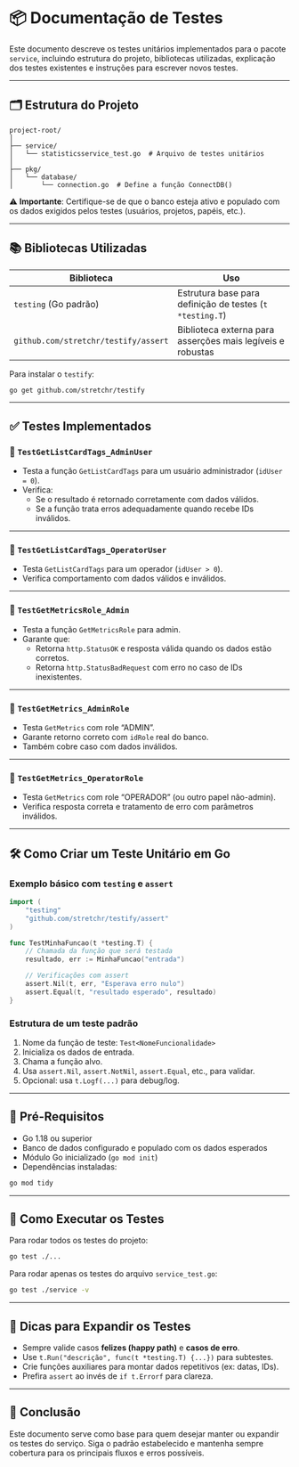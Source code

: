 
# 📦 Documentação de Testes

Este documento descreve os testes unitários implementados para o pacote `service`, incluindo estrutura do projeto, bibliotecas utilizadas, explicação dos testes existentes e instruções para escrever novos testes.

---

## 🗂 Estrutura do Projeto

```
project-root/
│
├── service/
│   └── statisticsservice_test.go  # Arquivo de testes unitários
│
├── pkg/
│   └── database/
│       └── connection.go  # Define a função ConnectDB()
```

⚠️ **Importante**: Certifique-se de que o banco esteja ativo e populado com os dados exigidos pelos testes (usuários, projetos, papéis, etc.).

---

## 📚 Bibliotecas Utilizadas

| Biblioteca                         | Uso                                                                 |
|------------------------------------|---------------------------------------------------------------------|
| `testing` (Go padrão)              | Estrutura base para definição de testes (`t *testing.T`)            |
| `github.com/stretchr/testify/assert` | Biblioteca externa para asserções mais legíveis e robustas         |

Para instalar o `testify`:
```bash
go get github.com/stretchr/testify
```

---

## ✅ Testes Implementados

### 🔹 `TestGetListCardTags_AdminUser`
- Testa a função `GetListCardTags` para um usuário administrador (`idUser = 0`).
- Verifica:
  - Se o resultado é retornado corretamente com dados válidos.
  - Se a função trata erros adequadamente quando recebe IDs inválidos.

---

### 🔹 `TestGetListCardTags_OperatorUser`
- Testa `GetListCardTags` para um operador (`idUser > 0`).
- Verifica comportamento com dados válidos e inválidos.

---

### 🔹 `TestGetMetricsRole_Admin`
- Testa a função `GetMetricsRole` para admin.
- Garante que:
  - Retorna `http.StatusOK` e resposta válida quando os dados estão corretos.
  - Retorna `http.StatusBadRequest` com erro no caso de IDs inexistentes.

---

### 🔹 `TestGetMetrics_AdminRole`
- Testa `GetMetrics` com role “ADMIN”.
- Garante retorno correto com `idRole` real do banco.
- Também cobre caso com dados inválidos.

---

### 🔹 `TestGetMetrics_OperatorRole`
- Testa `GetMetrics` com role “OPERADOR” (ou outro papel não-admin).
- Verifica resposta correta e tratamento de erro com parâmetros inválidos.

---

## 🛠 Como Criar um Teste Unitário em Go

### Exemplo básico com `testing` e `assert`
```go
import (
    "testing"
    "github.com/stretchr/testify/assert"
)

func TestMinhaFuncao(t *testing.T) {
    // Chamada da função que será testada
    resultado, err := MinhaFuncao("entrada")

    // Verificações com assert
    assert.Nil(t, err, "Esperava erro nulo")
    assert.Equal(t, "resultado esperado", resultado)
}
```

### Estrutura de um teste padrão
1. Nome da função de teste: `Test<NomeFuncionalidade>`
2. Inicializa os dados de entrada.
3. Chama a função alvo.
4. Usa `assert.Nil`, `assert.NotNil`, `assert.Equal`, etc., para validar.
5. Opcional: usa `t.Logf(...)` para debug/log.

---

## 🔧 Pré-Requisitos

- Go 1.18 ou superior  
- Banco de dados configurado e populado com os dados esperados  
- Módulo Go inicializado (`go mod init`)  
- Dependências instaladas:  
```bash
go mod tidy
```

---

## 🚀 Como Executar os Testes

Para rodar todos os testes do projeto:
```bash
go test ./...
```

Para rodar apenas os testes do arquivo `service_test.go`:
```bash
go test ./service -v
```

---

## 🧪 Dicas para Expandir os Testes

- Sempre valide casos **felizes (happy path)** e **casos de erro**.
- Use `t.Run("descrição", func(t *testing.T) {...})` para subtestes.
- Crie funções auxiliares para montar dados repetitivos (ex: datas, IDs).
- Prefira `assert` ao invés de `if t.Errorf` para clareza.

---

## 📌 Conclusão

Este documento serve como base para quem desejar manter ou expandir os testes do serviço. Siga o padrão estabelecido e mantenha sempre cobertura para os principais fluxos e erros possíveis.
